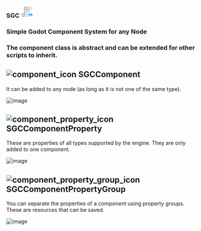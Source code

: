 ### SGC ![](https://raw.githubusercontent.com/QJPG/SGC/main/addons/SGC/misc/ScriptExtend.svg)
### Simple Godot Component System for any Node
### The component class is abstract and can be extended for other scripts to inherit.

## ![component_icon](https://github.com/user-attachments/assets/5d345612-4d2f-4697-a50b-b7f60ed149f1) SGCComponent
It can be added to any node (as long as it is not one of the same type).

![image](https://github.com/user-attachments/assets/a6ac5d22-9b5f-4051-9ed1-317352a262f0)


## ![component_property_icon](https://github.com/user-attachments/assets/9d449327-8d3d-4974-8b86-eaef36c2819e) SGCComponentProperty
These are properties of all types supported by the engine. They are only added to one component.

![image](https://github.com/user-attachments/assets/bc78d74f-2a40-4538-ad9f-f04507859cda)


## ![component_property_group_icon](https://github.com/user-attachments/assets/0a3ff68c-df09-4cd1-877f-327289c3ba17) SGCComponentPropertyGroup
You can separate the properties of a component using property groups. These are resources that can be saved.

![image](https://github.com/user-attachments/assets/3197c60d-289b-46d1-94db-02f50b1647d0)


